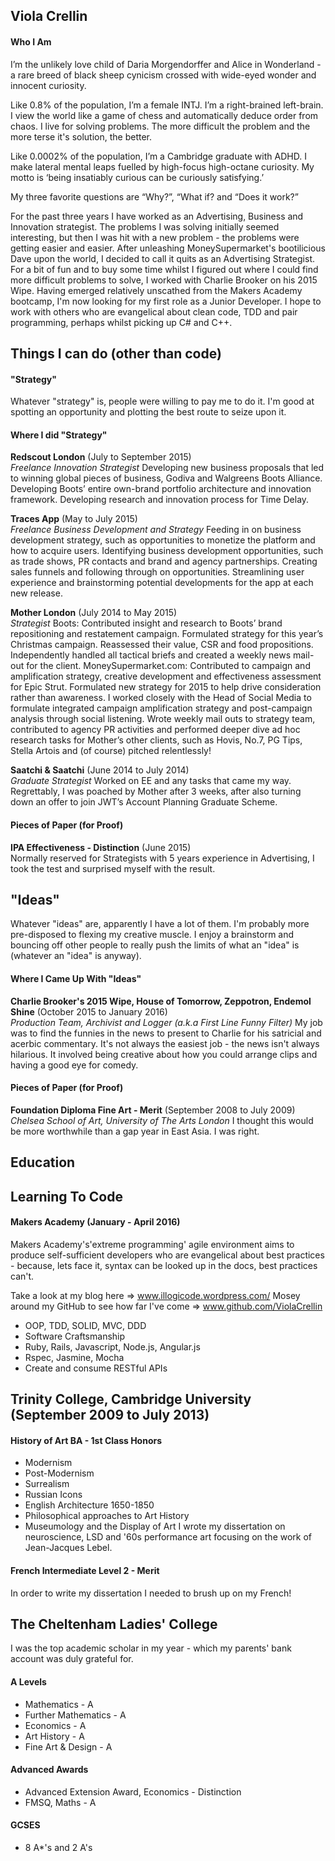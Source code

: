 ## Viola Crellin

#### Who I Am

I’m the unlikely love child of Daria Morgendorffer and Alice in Wonderland - a rare breed of black sheep cynicism crossed with wide-eyed wonder and innocent curiosity. 

Like 0.8% of the population, I’m a female INTJ. I’m a right-brained left-brain. I view the world like a game of chess and automatically deduce order from chaos. I live for solving problems. The more difficult the problem and the more terse it's solution, the better.

Like 0.0002% of the population, I’m a Cambridge graduate with ADHD. I make lateral mental leaps fuelled by high-focus high-octane curiosity. My motto is ‘being insatiably curious can be curiously satisfying.’

My three favorite questions are “Why?”, “What if? and “Does it work?”

For the past three years I have worked as an Advertising, Business and Innovation strategist. The problems I was solving initially seemed interesting, but then I was hit with a new problem - the problems were getting easier and easier. After unleashing MoneySupermarket's bootilicious Dave upon the world, I decided to call it quits as an Advertising Strategist. For a bit of fun and to buy some time whilst I figured out where I could find more difficult problems to solve, I worked with Charlie Brooker on his 2015 Wipe. 
Having emerged relatively unscathed from the Makers Academy bootcamp, I'm now looking for my first role as a Junior Developer. I hope to work with others who are evangelical about clean code, TDD and pair programming, perhaps whilst picking up C# and C++.

## Things I can do (other than code)

#### "Strategy"

Whatever "strategy" is, people were willing to pay me to do it. I'm good at spotting an opportunity and plotting the best route to seize upon it. 

#### Where I did "Strategy"

**Redscout London** (July to September 2015)    
*Freelance Innovation Strategist*
Developing new business proposals that led to winning global pieces of business, Godiva and Walgreens Boots Alliance. Developing Boots’ entire own-brand portfolio architecture and innovation framework. Developing research and innovation process for Time Delay.

**Traces App** (May to July 2015)    
*Freelance Business Development and Strategy*
Feeding in on business development strategy, such as opportunities to monetize the platform and how to acquire users. Identifying business development opportunities, such as trade shows, PR contacts and brand and agency partnerships. Creating sales funnels and following through on opportunities. Streamlining user experience and brainstorming potential developments for the app at each new release.

**Mother London** (July 2014 to May 2015)   
*Strategist* 
Boots: Contributed insight and research to Boots’ brand repositioning and restatement campaign. Formulated strategy for this year’s Christmas campaign. Reassessed their value, CSR and food propositions. Independently handled all tactical briefs and created a weekly news mail-out for the client.
MoneySupermarket.com: Contributed to campaign and amplification strategy, creative development and effectiveness assessment for Epic Strut. Formulated new strategy for 2015 to help drive consideration rather than awareness. I worked closely with the Head of Social Media to formulate integrated campaign amplification strategy and post-campaign analysis through social listening. Wrote weekly mail outs to strategy team, contributed to agency PR activities and performed deeper dive ad hoc research tasks for Mother’s other clients, such as Hovis, No.7, PG Tips, Stella Artois and (of course) pitched relentlessly!

**Saatchi & Saatchi** (June 2014 to July 2014)   
*Graduate Strategist* 
Worked on EE and any tasks that came my way. Regrettably, I was poached by Mother after 3 weeks, after also turning down an offer to join JWT’s Account Planning Graduate Scheme.

#### Pieces of Paper (for Proof)

**IPA Effectiveness - Distinction** (June 2015)   
Normally reserved for Strategists with 5 years experience in Advertising, I took the test and surprised myself with the result. 

## "Ideas"

Whatever "ideas" are, apparently I have a lot of them. I'm probably more pre-disposed to flexing my creative muscle. I enjoy a brainstorm and bouncing off other people to really push the limits of what an "idea" is (whatever an "idea" is anyway).  

#### Where I Came Up With "Ideas"

**Charlie Brooker's 2015 Wipe, House of Tomorrow, Zeppotron, Endemol Shine** (October 2015 to January 2016)   
*Production Team, Archivist and Logger (a.k.a First Line Funny Filter)* 
My job was to find the funnies in the news to present to Charlie for his satricial and acerbic commentary. It's not always the easiest job - the news isn't always hilarious. It involved being creative about how you could arrange clips and having a good eye for comedy. 

#### Pieces of Paper (for Proof)

**Foundation Diploma Fine Art - Merit** (September 2008 to July 2009)   
*Chelsea School of Art, University of The Arts London* 
I thought this would be more worthwhile than a gap year in East Asia. I was right. 

## Education

## Learning To Code

#### Makers Academy (January - April 2016)

Makers Academy's'extreme programming' agile environment aims to produce self-sufficient developers who are evangelical about best practices - because, lets face it, syntax can be looked up in the docs, best practices can't. 

Take a look at my blog here => www.illogicode.wordpress.com/
Mosey around my GitHub to see how far I've come => www.github.com/ViolaCrellin 

- OOP, TDD, SOLID, MVC, DDD
- Software Craftsmanship
- Ruby, Rails, Javascript, Node.js, Angular.js
- Rspec, Jasmine, Mocha
- Create and consume RESTful APIs

## Trinity College, Cambridge University (September 2009 to July 2013)

#### History of Art BA - 1st Class Honors
- Modernism
- Post-Modernism
- Surrealism
- Russian Icons
- English Architecture 1650-1850
- Philosophical approaches to Art History
- Museumology and the Display of Art
I wrote my dissertation on neuroscience, LSD and '60s performance art focusing on the work of Jean-Jacques Lebel. 

#### French Intermediate Level 2 - Merit
In order to write my dissertation I needed to brush up on my French!

## The Cheltenham Ladies' College 

I was the top academic scholar in my year - which my parents' bank account was duly grateful for.

#### A Levels
- Mathematics - A
- Further Mathematics - A
- Economics - A
- Art History - A
- Fine Art & Design - A

#### Advanced Awards
- Advanced Extension Award, Economics - Distinction
- FMSQ, Maths - A

#### GCSES
- 8 A*'s and 2 A's
